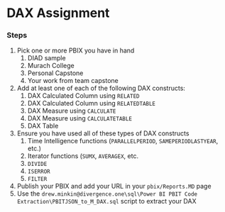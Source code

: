 # DAX Assignment
### Steps
1. Pick one or more PBIX you have in hand
    1. DIAD sample
    1. Murach College
    1. Personal Capstone
    1. Your work from team capstone
1. Add at least one of each of the following DAX constructs:
    1. DAX Calculated Column using `RELATED`
    1. DAX Calculated Column using `RELATEDTABLE`
    1. DAX Measure using `CALCULATE`
    1. DAX Measure using `CALCULATETABLE`
    1. DAX Table
1. Ensure you have used all of these types of DAX constructs
    1. Time Intelligence functions (`PARALLELPERIOD`, `SAMEPERIODLASTYEAR`, etc.)
    1. Iterator functions (`SUMX`, `AVERAGEX`, etc.
    1. `DIVIDE`
    1. `ISERROR`
    1. `FILTER`
1. Publish your PBIX and add your URL in your `pbix/Reports.MD` page    
1. Use the `drew.minkin@divergence.one\sql\Power BI PBIT Code Extraction\PBITJSON_to_M_DAX.sql` script to extract your DAX

